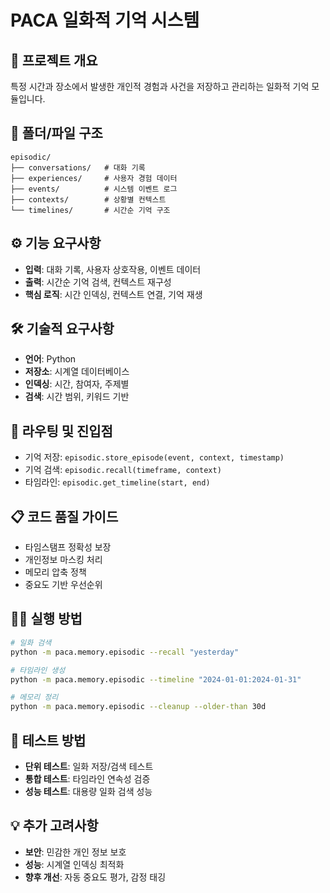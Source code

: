 # PACA 일화적 기억 시스템

## 🎯 프로젝트 개요
특정 시간과 장소에서 발생한 개인적 경험과 사건을 저장하고 관리하는 일화적 기억 모듈입니다.

## 📁 폴더/파일 구조
```
episodic/
├── conversations/   # 대화 기록
├── experiences/     # 사용자 경험 데이터
├── events/          # 시스템 이벤트 로그
├── contexts/        # 상황별 컨텍스트
└── timelines/       # 시간순 기억 구조
```

## ⚙️ 기능 요구사항
- **입력**: 대화 기록, 사용자 상호작용, 이벤트 데이터
- **출력**: 시간순 기억 검색, 컨텍스트 재구성
- **핵심 로직**: 시간 인덱싱, 컨텍스트 연결, 기억 재생

## 🛠️ 기술적 요구사항
- **언어**: Python
- **저장소**: 시계열 데이터베이스
- **인덱싱**: 시간, 참여자, 주제별
- **검색**: 시간 범위, 키워드 기반

## 🚀 라우팅 및 진입점
- 기억 저장: `episodic.store_episode(event, context, timestamp)`
- 기억 검색: `episodic.recall(timeframe, context)`
- 타임라인: `episodic.get_timeline(start, end)`

## 📋 코드 품질 가이드
- 타임스탬프 정확성 보장
- 개인정보 마스킹 처리
- 메모리 압축 정책
- 중요도 기반 우선순위

## 🏃‍♂️ 실행 방법
```bash
# 일화 검색
python -m paca.memory.episodic --recall "yesterday"

# 타임라인 생성
python -m paca.memory.episodic --timeline "2024-01-01:2024-01-31"

# 메모리 정리
python -m paca.memory.episodic --cleanup --older-than 30d
```

## 🧪 테스트 방법
- **단위 테스트**: 일화 저장/검색 테스트
- **통합 테스트**: 타임라인 연속성 검증
- **성능 테스트**: 대용량 일화 검색 성능

## 💡 추가 고려사항
- **보안**: 민감한 개인 정보 보호
- **성능**: 시계열 인덱싱 최적화
- **향후 개선**: 자동 중요도 평가, 감정 태깅